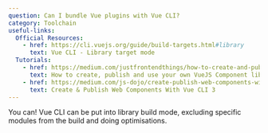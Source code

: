 ```yaml
---
question: Can I bundle Vue plugins with Vue CLI?
category: Toolchain
useful-links:
  Official Resources:
    - href: https://cli.vuejs.org/guide/build-targets.html#library
      text: Vue CLI - Library target mode
  Tutorials:
    - href: https://medium.com/justfrontendthings/how-to-create-and-publish-your-own-vuejs-component-library-on-npm-using-vue-cli-28e60943eed3
      text: How to create, publish and use your own VueJS Component library on NPM using @vue/cli 3.0
    - href: https://medium.com/js-dojo/create-publish-web-components-with-vue-cli-3-26f9cfb6583b
      text: Create & Publish Web Components With Vue CLI 3
---
```


You can! Vue CLI can be put into library build mode, excluding specific modules from the build and doing optimisations.
